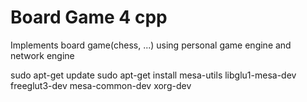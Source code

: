 # Board Game 4 cpp
Implements board game(chess, ...) using personal game engine and network engine

sudo apt-get update
sudo apt-get install mesa-utils libglu1-mesa-dev freeglut3-dev mesa-common-dev xorg-dev